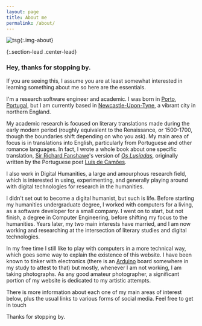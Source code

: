 ```yaml
---
layout: page
title: About me
permalink: /about/
---
```

![tsg]({{site.baseurl}}assets/img/tsg.png){:.img-about}

{:.section-lead .center-lead}
### Hey, thanks for stopping by.

If you are seeing this, I assume you are at least somewhat interested in learning something about me so here are the essentials.

I'm a research software engineer and academic. I was born in [Porto, Portugal](http://uk.visitportoandnorth.travel/), but I am currently based in [Newcastle-Upon-Tyne](https://newcastlegateshead.com/), a vibrant city in northern England.

My academic research is focused on literary translations made during the early modern period (roughly equivalent to the Renaissance, or 1500-1700, though the boundaries shift depending on who you ask). My main area of focus is in translations into English, particularly from Portuguese and other romance languages. In fact, I wrote a whole book about one specific translation, [Sir Richard Fanshawe](https://en.wikipedia.org/wiki/Sir_Richard_Fanshawe,_1st_Baronet)'s version of *[Os Lusíadas](https://en.wikipedia.org/wiki/Os_Lus%C3%ADadas)*, originally written by the Portuguese poet [Luís de Camões](https://en.wikipedia.org/wiki/Lu%C3%ADs_de_Cam%C3%B5es).

I also work in Digital Humanities, a large and amourphous research field, which is interested in using, experimenting, and generally playing around with digital technologies for research in the humanities.

I didn't set out to become a digital humanist, but such is life. Before starting my humanities undergraduate degree, I worked with computers for a living, as a software developer for a small company. I went on to start, but not finish, a degree in Computer Engineering, before shifting my focus to the humanities. Years later, my two main interests have married, and I am now working and researching at the intersection of literary studies and digital technologies.

In my free time I still like to play with computers in a more technical way, which goes some way to explain the existence of this website. I have been known to tinker with electronics (there is an [Arduino](https://www.arduino.cc/) board somewhere in my study to attest to that) but mostly, whenever I am not working, I am taking photographs. As any good amateur photographer, a significant portion of my website is dedicated to my artistic attempts.

There is more information about each one of my main areas of interest below, plus the usual links to various forms of social media. Feel free to get in touch 

Thanks for stopping by.
